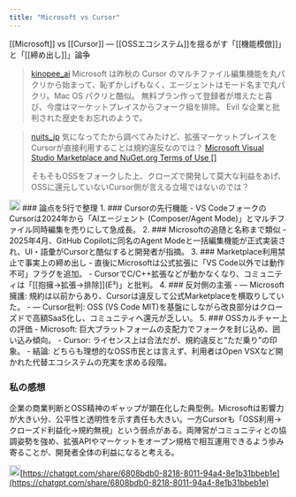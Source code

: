 ```yaml
---
title: "Microsoft vs Cursor"
---
```


[[Microsoft]] vs [[Cursor]] ― [[OSSエコシステム]]を揺るがす「[[機能模倣]]」と「[[締め出し]]」論争

> [kinopee_ai](https://x.com/kinopee_ai/status/1913975162288082970) Microsoft は昨秋の Cursor のマルチファイル編集機能を丸パクリから始まって、恥ずかしげもなく、エージェントはモード名まで丸パクリ。Mac OS パクリと酷似。
>  無料プラン作って登録者が増えたと喜び、今度はマーケットプレイスからフォーク組を排除。
>  Evil な企業と批判された歴史をお忘れのようで。

> [nuits_jp](https://x.com/nuits_jp/status/1914107853343973589) 気になってたから調べてみたけど、拡張マーケットプレイスをCursorが直接利用することは規約違反なのでは？
>  [Microsoft Visual Studio Marketplace and NuGet.org
>  Terms of Use []](https://cdn.vsassets.io/v/M253_20250303.9/_content/Microsoft-Visual-Studio-Marketplace-Terms-of-Use.pdf)
>
>  そもそもOSSをフォークした上、クローズで開発して莫大な利益をあげ、OSSに還元していないCursor側が言える立場ではないのでは？

<img src='https://scrapbox.io/api/pages/nishio/o3/icon' alt='o3.icon' height="19.5"/>
### 論点を5行で整理
1. ### Cursorの先行機能
- VS CodeフォークのCursorは2024年から「AIエージェント (Composer/Agent Mode)」とマルチファイル同時編集を売りにして急成長。
2. ### Microsoftの追随と名称まで類似
- 2025年4月、GitHub Copilotに同名のAgent Modeと一括編集機能が正式実装され、UI・語彙がCursorと酷似すると開発者が指摘。
3. ### Marketplace利用禁止で事実上の締め出し
- 直後にMicrosoftは公式拡張に「VS Code以外では動作不可」フラグを追加。
- CursorでC/C++拡張などが動かなくなり、コミュニティは「[[抱擁→拡張→排除]](E³)」と批判。
4. ### 反対側の主張
- ― Microsoft擁護: 規約は以前からあり、Cursorは違反して公式Marketplaceを横取りしていた。
- ― Cursor批判: OSS (VS Code MIT)を基盤にしながら改良部分はクローズドで高額SaaS化し、コミュニティへ還元が乏しい。
5. ### OSSカルチャー上の評価
- Microsoft: 巨大プラットフォームの支配力でフォークを封じ込め、囲い込み傾向。
- Cursor: ライセンス上は合法だが、規約違反と“ただ乗り”の印象。
- 結論: どちらも理想的なOSS市民とは言えず、利用者はOpen VSXなど開かれた代替エコシステムの充実を求める段階。

### 私の感想
企業の商業判断とOSS精神のギャップが顕在化した典型例。Microsoftは影響力が大きい分、公平性と透明性を示す責任も大きい。一方Cursorも「OSS利用→クローズド利益化→規約無視」という弱点がある。両陣営がコミュニティとの協調姿勢を強め、拡張APIやマーケットをオープン規格で相互運用できるよう歩み寄ることが、開発者全体の利益になると考える。

<img src='https://scrapbox.io/api/pages/nishio/DR/icon' alt='DR.icon' height="19.5"/>[https://chatgpt.com/share/6808bdb0-8218-8011-94a4-8e1b31bbeb1e](https://chatgpt.com/share/6808bdb0-8218-8011-94a4-8e1b31bbeb1e)

